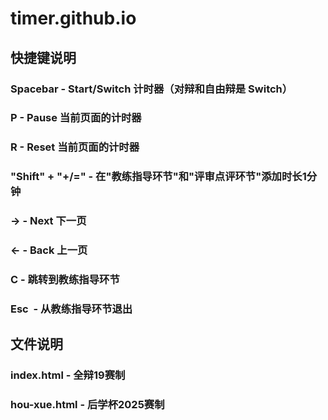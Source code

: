 # timer.github.io
## 快捷键说明
### Spacebar        - Start/Switch 计时器（对辩和自由辩是 Switch）
### P               - Pause 当前页面的计时器
### R               - Reset 当前页面的计时器
### "Shift" + "+/=" - 在"教练指导环节"和"评审点评环节"添加时长1分钟
### →               - Next 下一页
### ←               - Back 上一页
### C               - 跳转到教练指导环节
### Esc             - 从教练指导环节退出
## 文件说明
### index.html      - 全辩19赛制
### hou-xue.html    - 后学杯2025赛制